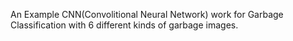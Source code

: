 An Example CNN(Convolitional Neural Network) work for Garbage Classification with 6 different kinds of garbage images.
